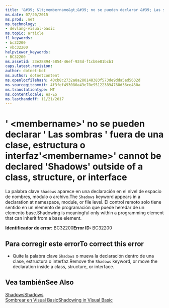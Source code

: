 ```yaml
---
title: '&#39; &lt;membername&gt;&#39; no se pueden declarar &#39; Las sombras &#39; fuera de una clase, estructura o interfaz'
ms.date: 07/20/2015
ms.prod: .net
ms.technology:
- devlang-visual-basic
ms.topic: article
f1_keywords:
- bc32200
- vbc32200
helpviewer_keywords:
- BC32200
ms.assetid: 23e28894-5854-46ef-924d-f1cb6e81bcb1
caps.latest.revision: 
author: dotnet-bot
ms.author: dotnetcontent
ms.openlocfilehash: 40cb8c2732a8a280148383f573de9dda5ad5632d
ms.sourcegitcommit: 4f3fef493080a43e70e951223894768d36ce430a
ms.translationtype: MT
ms.contentlocale: es-ES
ms.lasthandoff: 11/21/2017
---
```

# <a name="39ltmembernamegt39-cannot-be-declared-39shadows39-outside-of-a-class-structure-or-interface"></a><span data-ttu-id="5f6a4-102">&#39; &lt;membername&gt;&#39; no se pueden declarar &#39; Las sombras &#39; fuera de una clase, estructura o interfaz</span><span class="sxs-lookup"><span data-stu-id="5f6a4-102">&#39;&lt;membername&gt;&#39; cannot be declared &#39;Shadows&#39; outside of a class, structure, or interface</span></span>
<span data-ttu-id="5f6a4-103">La palabra clave `Shadows` aparece en una declaración en el nivel de espacio de nombres, módulo o archivo.</span><span class="sxs-lookup"><span data-stu-id="5f6a4-103">The `Shadows` keyword appears in a declaration at namespace, module, or file level.</span></span> <span data-ttu-id="5f6a4-104">El control remoto solo tiene sentido en un elemento de programación que puede heredar de un elemento base.</span><span class="sxs-lookup"><span data-stu-id="5f6a4-104">Shadowing is meaningful only within a programming element that can inherit from a base element.</span></span>  
  
 <span data-ttu-id="5f6a4-105">**Identificador de error:** BC32200</span><span class="sxs-lookup"><span data-stu-id="5f6a4-105">**Error ID:** BC32200</span></span>  
  
## <a name="to-correct-this-error"></a><span data-ttu-id="5f6a4-106">Para corregir este error</span><span class="sxs-lookup"><span data-stu-id="5f6a4-106">To correct this error</span></span>  
  
-   <span data-ttu-id="5f6a4-107">Quite la palabra clave `Shadows` o mueva la declaración dentro de una clase, estructura o interfaz.</span><span class="sxs-lookup"><span data-stu-id="5f6a4-107">Remove the `Shadows` keyword, or move the declaration inside a class, structure, or interface.</span></span>  
  
## <a name="see-also"></a><span data-ttu-id="5f6a4-108">Vea también</span><span class="sxs-lookup"><span data-stu-id="5f6a4-108">See Also</span></span>  
 [<span data-ttu-id="5f6a4-109">Shadows</span><span class="sxs-lookup"><span data-stu-id="5f6a4-109">Shadows</span></span>](../../visual-basic/language-reference/modifiers/shadows.md)  
 [<span data-ttu-id="5f6a4-110">Sombrear en Visual Basic</span><span class="sxs-lookup"><span data-stu-id="5f6a4-110">Shadowing in Visual Basic</span></span>](../../visual-basic/programming-guide/language-features/declared-elements/shadowing.md)
